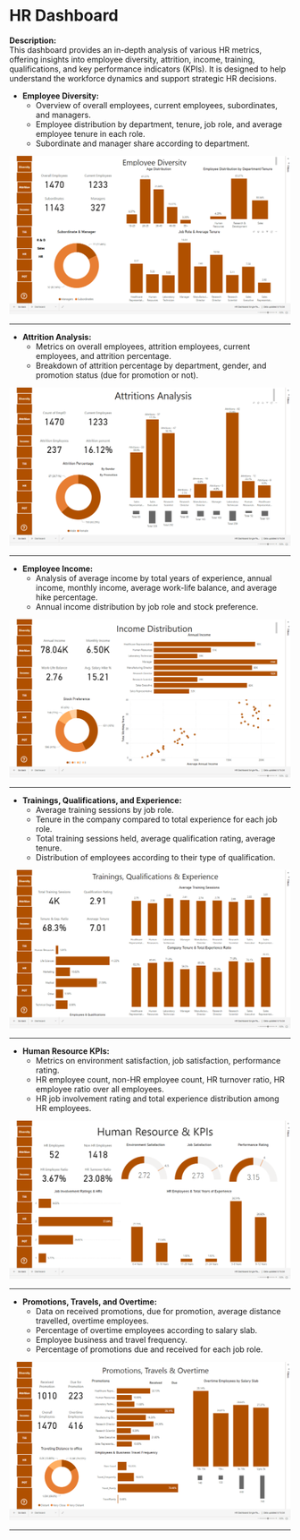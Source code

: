 # HR Dashboard

**Description:**  
This dashboard provides an in-depth analysis of various HR metrics, offering insights into employee diversity, attrition, income, training, qualifications, and key performance indicators (KPIs). It is designed to help understand the workforce dynamics and support strategic HR decisions.

- **Employee Diversity:**
  - Overview of overall employees, current employees, subordinates, and managers.
  - Employee distribution by department, tenure, job role, and average employee tenure in each role.
  - Subordinate and manager share according to department.

    
![Employee Diversity](images/Employee%20Diversity.png)

---

- **Attrition Analysis:**
  - Metrics on overall employees, attrition employees, current employees, and attrition percentage.
  - Breakdown of attrition percentage by department, gender, and promotion status (due for promotion or not).

![Attrition Analysis](images/Attrition%20Analysis.png)

---

- **Employee Income:**
  - Analysis of average income by total years of experience, annual income, monthly income, average work-life balance, and average hike percentage.
  - Annual income distribution by job role and stock preference.
 

![Income Distribution](images/Income%20Distribution.png)

---

- **Trainings, Qualifications, and Experience:**
  - Average training sessions by job role.
  - Tenure in the company compared to total experience for each job role.
  - Total training sessions held, average qualification rating, average tenure.
  - Distribution of employees according to their type of qualification.
 
  
![Trainings Qualifications & Experience](images/Trainings%20Qualifications%20&%20Experience.png)

---

- **Human Resource KPIs:**
  - Metrics on environment satisfaction, job satisfaction, performance rating.
  - HR employee count, non-HR employee count, HR turnover ratio, HR employee ratio over all employees.
  - HR job involvement rating and total experience distribution among HR employees.

    
![HR KPIs](images/HR%20KPIs.png)

---

- **Promotions, Travels, and Overtime:**
  - Data on received promotions, due for promotion, average distance travelled, overtime employees.
  - Percentage of overtime employees according to salary slab.
  - Employee business and travel frequency.
  - Percentage of promotions due and received for each job role.
 
    
![Promotions Travels & Overtimes](images/Promotions%20Travels%20&%20Overtimes.png)

---
